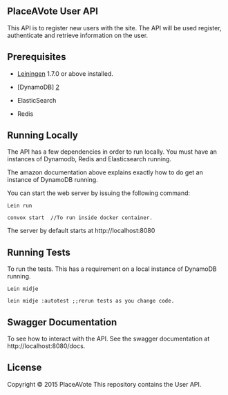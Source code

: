 
## PlaceAVote User API
This API is to register new users with the site.  The API will be used register, authenticate and retrieve information
on the user.

## Prerequisites

- [Leiningen][1] 1.7.0 or above installed.

- [DynamoDB] [2]

- ElasticSearch

- Redis

[1]: https://github.com/technomancy/leiningen
[2]: http://docs.aws.amazon.com/amazondynamodb/latest/developerguide/Tools.DynamoDBLocal.html

## Running Locally

The API has a few dependencies in order to run locally.  You must have an instances of Dynamodb, Redis and Elasticsearch running.

The amazon documentation above explains exactly how to do get an instance of DynamoDB running.   

You can start the web server by issuing the following command:

    Lein run
    
    convox start  //To run inside docker container.
    
The server by default starts at http://localhost:8080

## Running Tests

To run the tests.  This has a requirement on a local instance of DynamoDB running.
 
    Lein midje
    
    lein midje :autotest ;;rerun tests as you change code.
    
## Swagger Documentation

To see how to interact with the API.  See the swagger documentation at http://localhost:8080/docs.  

## License

Copyright © 2015 PlaceAVote
This repository contains the User API.
